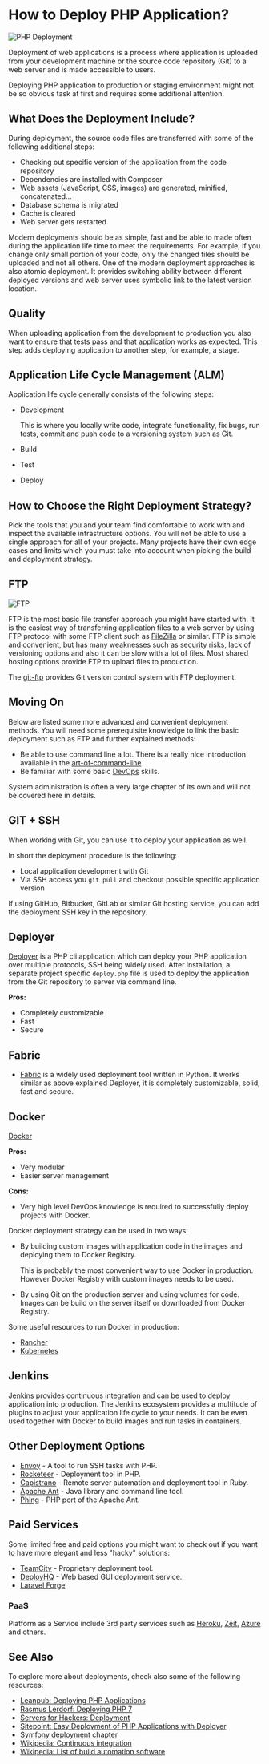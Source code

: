 # How to Deploy PHP Application?

![PHP Deployment](https://raw.githubusercontent.com/php-earth/PHP.earth/master/assets/images/general/deployment.jpg "PHP Deployment")

Deployment of web applications is a process where application is uploaded from
your development machine or the source code repository (Git) to a web server and
is made accessible to users.

Deploying PHP application to production or staging environment might not be so
obvious task at first and requires some additional attention.

## What Does the Deployment Include?

During deployment, the source code files are transferred with some of the
following additional steps:

* Checking out specific version of the application from the code repository
* Dependencies are installed with Composer
* Web assets (JavaScript, CSS, images) are generated, minified, concatenated...
* Database schema is migrated
* Cache is cleared
* Web server gets restarted

Modern deployments should be as simple, fast and be able to made often during the
application life time to meet the requirements. For example, if you change only
small portion of your code, only the changed files should be uploaded and not
all others. One of the modern deployment approaches is also atomic deployment. It
provides switching ability between different deployed versions and web server
uses symbolic link to the latest version location.

## Quality

When uploading application from the development to production you also want to
ensure that tests pass and that application works as expected. This step adds
deploying application to another step, for example, a stage.

## Application Life Cycle Management (ALM)

Application life cycle generally consists of the following steps:

* Development

  This is where you locally write code, integrate functionality, fix bugs, run
  tests, commit and push code to a versioning system such as Git.

* Build
* Test
* Deploy

## How to Choose the Right Deployment Strategy?

Pick the tools that you and your team find comfortable to work with and inspect
the available infrastructure options. You will not be able to use a single
approach for all of your projects. Many projects have their own edge cases and
limits which you must take into account when picking the build and deployment
strategy.

## FTP

![FTP](https://raw.githubusercontent.com/php-earth/PHP.earth/master/assets/images/general/deployment-ftp.png "FTP")

FTP is the most basic file transfer approach you might have started with. It is
the easiest way of transferring application files to a web server by using FTP
protocol with some FTP client such as [FileZilla](https://filezilla-project.org/)
or similar. FTP is simple and convenient, but has many weaknesses such as security
risks, lack of versioning options and also it can be slow with a lot of files.
Most shared hosting options provide FTP to upload files to production.

The [git-ftp](https://github.com/git-ftp/git-ftp) provides Git version control
system with FTP deployment.

## Moving On

Below are listed some more advanced and convenient deployment methods. You will
need some prerequisite knowledge to link the basic deployment such as FTP and
further explained methods:

* Be able to use command line a lot. There is a really nice introduction available
  in the [art-of-command-line](https://github.com/jlevy/the-art-of-command-line)
* Be familiar with some basic [DevOps](https://en.wikipedia.org/wiki/DevOps) skills.

System administration is often a very large chapter of its own and will not be
covered here in details.

## GIT + SSH

When working with Git, you can use it to deploy your application as well.

In short the deployment procedure is the following:

* Local application development with Git
* Via SSH access you `git pull` and checkout possible specific application version

If using GitHub, Bitbucket, GitLab or similar Git hosting service, you can add the
deployment SSH key in the repository.

## Deployer

[Deployer](http://deployer.org/) is a PHP cli application which can deploy your
PHP application over multiple protocols, SSH being widely used. After installation,
a separate project specific `deploy.php` file is used to deploy the application
from the Git repository to server via command line.

**Pros:**

* Completely customizable
* Fast
* Secure

## Fabric

* [Fabric](http://www.fabfile.org/) is a widely used deployment tool written in
Python. It works similar as above explained Deployer, it is completely customizable,
solid, fast and secure.

## Docker

[Docker](https://www.docker.com/)

**Pros:**

* Very modular
* Easier server management

**Cons:**

* Very high level DevOps knowledge is required to successfully deploy projects
  with Docker.

Docker deployment strategy can be used in two ways:

* By building custom images with application code in the images and deploying
  them to Docker Registry.

  This is probably the most convenient way to use Docker in production. However
  Docker Registry with custom images needs to be used.

* By using Git on the production server and using volumes for code. Images can be
  build on the server itself or downloaded from Docker Registry.

Some useful resources to run Docker in production:

* [Rancher](https://rancher.com)
* [Kubernetes](http://kubernetes.io/)

## Jenkins

[Jenkins](https://jenkins.io/) provides continuous integration and can be used to
deploy application into production. The Jenkins ecosystem provides a multitude of
plugins to adjust your application life cycle to your needs. It can be even used
together with Docker to build images and run tasks in containers.

## Other Deployment Options

* [Envoy](https://github.com/laravel/envoy) - A tool to run SSH tasks with PHP.
* [Rocketeer](https://github.com/rocketeers/rocketeer) - Deployment tool in PHP.
* [Capistrano](http://capistranorb.com/) - Remote server automation and deployment
  tool in Ruby.
* [Apache Ant](http://ant.apache.org/) - Java library and command line tool.
* [Phing](https://www.phing.info/) - PHP port of the Apache Ant.

## Paid Services

Some limited free and paid options you might want to check out if you want to
have more elegant and less "hacky" solutions:

* [TeamCity](https://www.jetbrains.com/teamcity/) - Proprietary deployment tool.
* [DeployHQ](https://www.deployhq.com/) - Web based GUI deployment service.
* [Laravel Forge](https://forge.laravel.com/)

### PaaS

Platform as a Service include 3rd party services such as [Heroku](https://www.heroku.com),
[Zeit](https://zeit.co/), [Azure](https://azure.microsoft.com) and others.

## See Also

To explore more about deployments, check also some of the following resources:

* [Leanpub: Deploying PHP Applications](https://leanpub.com/deploying-php-applications)
* [Rasmus Lerdorf: Deploying PHP 7](https://www.youtube.com/watch?v=MT4rRWKygq0)
* [Servers for Hackers: Deployment](https://serversforhackers.com/series/deployment)
* [Sitepoint: Easy Deployment of PHP Applications with Deployer](https://www.sitepoint.com/deploying-php-applications-with-deployer/)
* [Symfony deployment chapter](http://symfony.com/doc/current/deployment.html)
* [Wikipedia: Continuous integration](https://en.wikipedia.org/wiki/Continuous_integration)
* [Wikipedia: List of build automation software](https://en.wikipedia.org/wiki/List_of_build_automation_software)
